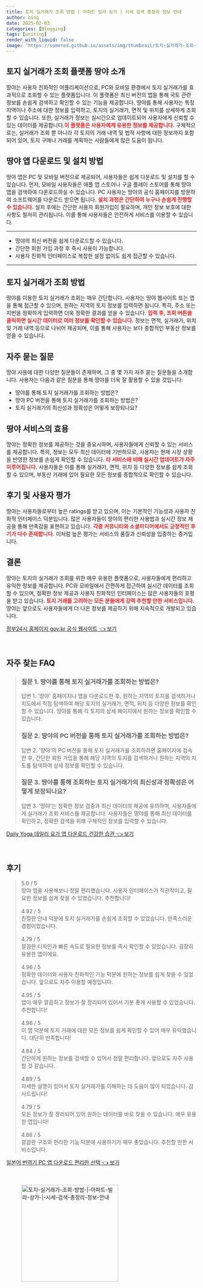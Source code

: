 ```yaml
---
title: 토지 실거래가 조회 방법 | 아파트 빌라 상가 | 시세 검색 총정리 정보 안내
author: bing
date: 2025-02-03
categories: [Blogging]
tags: [writing]
render_with_liquid: false
image: 'https://somered.github.io/assets/img/thumbnail/토지-실거래가-조회-방법-|-아파트-빌라-상가-|-시세-검색-총정리-정보-안내.webp'
---
```



<h2 id='토지 실거래가 조회 플랫폼 땅야 소개'>토지 실거래가 조회 플랫폼 땅야 소개</h2>

<p>땅야는 사용자 친화적인 어플리케이션으로, PC와 모바일 환경에서 토지 실거래가를 효과적으로 조회할 수 있는 플랫폼입니다. 이 플랫폼은 최신 버전의 앱을 통해 국토 관련 정보를 손쉽게 검색하고 확인할 수 있는 기능을 제공합니다. 땅야를 통해 사용자는 특정 지역이나 주소에 대한 정보를 입력하고, 토지의 실거래가, 면적 및 위치를 상세하게 조회할 수 있습니다. 또한, 실거래가 정보는 실시간으로 업데이트되어 사용자에게 신뢰할 수 있는 데이터를 제공합니다.<b><span style="color: #ee2323;">이 플랫폼은 사용자에게 유용한 정보를 제공합니다.</span></b> 구체적으로는, 실거래가 조회 뿐 아니라 각 토지의 거래 내역 및 법적 사항에 대한 정보까지 포함되어 있어, 토지 구매나 거래를 계획하는 사람들에게 많은 도움이 됩니다.</p>

<h2 id='땅야 앱 다운로드 및 설치 방법'>땅야 앱 다운로드 및 설치 방법</h2>

<p>땅야 앱은 PC 및 모바일 버전으로 제공되어, 사용자들은 쉽게 다운로드 및 설치를 할 수 있습니다. 먼저, 모바일 사용자들은 애플 앱 스토어나 구글 플레이 스토어를 통해 땅야 앱을 검색하여 다운로드하실 수 있습니다. PC 사용자는 땅야의 공식 홈페이지를 방문하여 소프트웨어를 다운로드 받으면 됩니다. <b><span style="color: #ee2323;">설치 과정은 간단하여 누구나 손쉽게 진행할 수 있습니다.</span></b> 설치 후에는 간단한 사용자 회원가입이 필요하며, 개인 정보 보호에 대한 사항도 철저히 관리됩니다. 이를 통해 사용자들은 안전하게 서비스를 이용할 수 있습니다.</p>

<hr />

<ul>
    <li>땅야의 최신 버전을 쉽게 다운로드할 수 있습니다.</li>
    <li>간단한 회원 가입 과정 후 즉시 사용이 가능합니다.</li>
    <li>사용자 친화적 인터페이스로 복잡한 설정 없이도 쉽게 접근할 수 있습니다.</li>
</ul>

<hr />

<h2 id='토지 실거래가 조회 방법'>토지 실거래가 조회 방법</h2>

<p>땅야를 이용한 토지 실거래가 조회는 매우 간단합니다. 사용자는 땅야 웹사이트 또는 앱을 통해 접근할 수 있으며, 원하는 지역의 토지 정보를 입력하면 됩니다. 특히, 주소 또는 지번을 정확하게 입력하면 더욱 정확한 결과를 얻을 수 있습니다. <b><span style="color: #ee2323;">입력 후, 조회 버튼을 클릭하면 실시간 데이터로 여러 정보를 확인할 수 있습니다.</span></b> 정보는 면적, 실거래가, 위치 및 거래 내역 등으로 나뉘어 제공되며, 이를 통해 사용자는 보다 종합적인 부동산 정보를 얻을 수 있습니다.</p>

<h2 id='자주 묻는 질문'>자주 묻는 질문</h2>

<p>땅야 사용에 대한 다양한 질문들이 존재하며, 그 중 몇 가지 자주 묻는 질문들을 소개합니다. 사용자는 다음과 같은 질문을 통해 땅야를 더욱 잘 활용할 수 있을 것입니다:</p>

<ul>
    <li>땅야를 통해 토지 실거래가를 조회하는 방법은?</li>
    <li>땅야 PC 버전을 통해 토지 실거래가를 조회하는 방법은?</li>
    <li>토지 실거래가의 최신성과 정확성은 어떻게 보장되나요?</li>
</ul>

<h2 id='땅야 서비스의 효용'>땅야 서비스의 효용</h2>

<p>땅야는 정확한 정보를 제공하는 것을 중요시하며, 사용자들에게 신뢰할 수 있는 서비스를 제공합니다. 특히, 정보는 모두 최신 데이터에 기반하므로, 사용자는 현재 시장 상황을 반영한 정보를 손쉽게 확인할 수 있습니다. <b><span style="color: #ee2323;">타 서비스에 비해 실시간 업데이트가 자주 이루어집니다.</span></b> 사용자들은 이를 통해 실거래가, 면적, 위치 등 다양한 정보를 쉽게 조회 할 수 있으며, 부동산 거래에 있어 필요한 모든 정보를 종합적으로 확인할 수 있습니다.</p>

<h2 id='후기 및 사용자 평가'>후기 및 사용자 평가</h2>

<p>땅야는 사용자들로부터 높은 ratings를 받고 있으며, 이는 기본적인 기능성과 사용자 친화적 인터페이스 덕분입니다. 많은 사용자들이 땅야의 편리한 사용법과 실시간 정보 제공을 통해 만족감을 표현하고 있습니다. <b><span style="color: #ee2323;">각종 커뮤니티와 소셜미디어에서도 긍정적인 후기가 다수 존재합니다.</span></b> 이처럼 높은 평가는 서비스의 품질과 신뢰성을 입증하는 증거입니다.</p>

<h2 id='결론'>결론</h2>

<p>땅야는 토지의 실거래가 조회를 위한 매우 유용한 플랫폼으로, 사용자들에게 편리하고 유익한 정보를 제공합니다. PC와 모바일에서 간편하게 접근하여 실시간 데이터를 조회할 수 있으며, 정확한 정보 제공과 사용자 친화적인 인터페이스는 많은 사용자들의 호평을 받고 있습니다. <b><span style="color: #ee2323;">토지 거래를 고려하는 모든 분들에게 강력 추천할 만한 서비스입니다.</span></b> 땅야는 앞으로도 사용자들에게 더 나은 정보를 제공하기 위해 지속적으로 개발되고 있습니다.</p>


<p><a class="click-button" title="정부24시 홈페이지 gov.kr 공식 웹사이트" href="https://somered.github.io/posts/%EC%A0%95%EB%B6%8024%EC%8B%9C-%ED%99%88%ED%8E%98%EC%9D%B4%EC%A7%80-gov.kr-%EA%B3%B5%EC%8B%9D-%EC%9B%B9%EC%82%AC%EC%9D%B4%ED%8A%B8/" rel="dofollow">정부24시 홈페이지 gov.kr 공식 웹사이트 👈 보기</a></p><br>
<h2 id='자주_찾는_FAQ'>자주 찾는 FAQ</h2>
<div itemscope="" itemtype="https://schema.org/FAQPage"> 
<blockquote> 
<div itemscope="" itemprop="mainEntity" itemtype="https://schema.org/Question"> 
<h3 itemprop="name">질문 1. 땅야를 통해 토지 실거래가를 조회하는 방법은?</h3> 
<div itemscope="" itemprop="acceptedAnswer" itemtype="https://schema.org/Answer"> 
<span itemprop="text"> 
<p>답변 1. '땅야' 홈페이지나 앱을 다운로드한 후, 원하는 지역의 토지를 검색하거나 지도에서 직접 탐색하여 해당 토지의 실거래가, 면적, 위치 등 다양한 정보를 확인할 수 있습니다. 땅야를 통해 각 토지의 상세 페이지에서 원하는 정보를 확인할 수 있습니다.</p> 
</span> 
</div> 
</div> 

<div itemscope="" itemprop="mainEntity" itemtype="https://schema.org/Question"> 
<h3 itemprop="name">질문 2. 땅야의 PC 버전을 통해 토지 실거래가를 조회하는 방법은?</h3> 
<div itemscope="" itemprop="acceptedAnswer" itemtype="https://schema.org/Answer"> 
<span itemprop="text"> 
<p>답변 2. '땅야'의 PC 버전을 통해 토지 실거래가를 조회하려면 홈페이지에 접속한 후, 간단한 회원 가입을 통해 해당 지역의 토지를 검색하거나 원하는 지역의 지도를 탐색하여 상세 정보를 확인할 수 있습니다.</p> 
</span> 
</div> 
</div> 

<div itemscope="" itemprop="mainEntity" itemtype="https://schema.org/Question"> 
<h3 itemprop="name">질문 3. 땅야를 통해 조회하는 토지 실거래가의 최신성과 정확성은 어떻게 보장되나요?</h3> 
<div itemscope="" itemprop="acceptedAnswer" itemtype="https://schema.org/Answer"> 
<span itemprop="text"> 
<p>답변 3. '땅야'는 정확한 정보 검증과 최신 데이터의 제공에 유의하며, 사용자들에게 실거래가 조회 서비스를 제공합니다. 사용자들은 땅야를 통해 최신 데이터를 확인하고, 정확한 검색을 위해 구체적인 정보를 입력할 수 있습니다.</p> 
</span> 
</div> 
</div> 
</blockquote> 
</div>
<p><a class="click-button" title="Daily Yoga 데일리 요가 앱 다운로드 건강한 습관" href="https://somered.github.io/posts/Daily-Yoga-%EB%8D%B0%EC%9D%BC%EB%A6%AC-%EC%9A%94%EA%B0%80-%EC%95%B1-%EB%8B%A4%EC%9A%B4%EB%A1%9C%EB%93%9C-%EA%B1%B4%EA%B0%95%ED%95%9C-%EC%8A%B5%EA%B4%80/" rel="dofollow">Daily Yoga 데일리 요가 앱 다운로드 건강한 습관 👈 보기</a></p><br>
<h2 id='후기'>후기</h2>
<div itemscope itemtype="https://schema.org/Product">
  <blockquote>
  <div itemprop="review" itemscope itemtype="https://schema.org/Review">
      <div itemprop="reviewRating" itemscope itemtype="https://schema.org/Rating"> <span itemprop="ratingValue">5.0</span> / <span itemprop="bestRating">5</span> </div>
      <span itemprop="reviewBody">땅야 앱을 사용해보니 정말 편리했습니다. 사용자 인터페이스가 직관적이고, 필요한 정보를 쉽게 찾을 수 있었습니다. 추천합니다!</span>
  </div>
  <br>
  <div itemprop="review" itemscope itemtype="https://schema.org/Review">
      <div itemprop="reviewRating" itemscope itemtype="https://schema.org/Rating"> <span itemprop="ratingValue">4.92</span> / <span itemprop="bestRating">5</span> </div>
      <span itemprop="reviewBody">친절한 안내 덕분에 토지 실거래가를 손쉽게 조회할 수 있었습니다. 만족스러운 경험이었습니다.</span>
  </div>
  <br>
  <div itemprop="review" itemscope itemtype="https://schema.org/Review">
      <div itemprop="reviewRating" itemscope itemtype="https://schema.org/Rating"> <span itemprop="ratingValue">4.79</span> / <span itemprop="bestRating">5</span> </div>
      <span itemprop="reviewBody">깔끔한 디자인과 빠른 속도로 필요한 정보를 즉시 확인할 수 있었습니다. 굉장히 유용한 앱이에요.</span>
  </div>
  <br>
  <div itemprop="review" itemscope itemtype="https://schema.org/Review">
      <div itemprop="reviewRating" itemscope itemtype="https://schema.org/Rating"> <span itemprop="ratingValue">4.96</span> / <span itemprop="bestRating">5</span> </div>
      <span itemprop="reviewBody">정확한 데이터와 사용자 친화적인 기능 덕분에 원하는 정보를 쉽게 찾을 수 있었습니다. 앞으로도 자주 이용할 예정입니다.</span>
  </div>
  <br>
  <div itemprop="review" itemscope itemtype="https://schema.org/Review">
      <div itemprop="reviewRating" itemscope itemtype="https://schema.org/Rating"> <span itemprop="ratingValue">4.95</span> / <span itemprop="bestRating">5</span> </div>
      <span itemprop="reviewBody">앱이 매우 깔끔하고 정보가 잘 정리되어 있어서 기분 좋게 사용할 수 있었습니다. 추천합니다!</span>
  </div>
  <br>
  <div itemprop="review" itemscope itemtype="https://schema.org/Review">
      <div itemprop="reviewRating" itemscope itemtype="https://schema.org/Rating"> <span itemprop="ratingValue">4.96</span> / <span itemprop="bestRating">5</span> </div>
      <span itemprop="reviewBody">이 앱 덕분에 토지 거래에 대한 모든 정보를 쉽게 확인할 수 있어 매우 유익했습니다. 대단히 만족합니다!</span>
  </div>
  <br>
  <div itemprop="review" itemscope itemtype="https://schema.org/Review">
      <div itemprop="reviewRating" itemscope itemtype="https://schema.org/Rating"> <span itemprop="ratingValue">4.84</span> / <span itemprop="bestRating">5</span> </div>
      <span itemprop="reviewBody">간단하게 원하는 정보를 검색할 수 있어서 정말 편리합니다. 앞으로도 자주 사용할 것 같습니다.</span>
  </div>
  <br>
  <div itemprop="review" itemscope itemtype="https://schema.org/Review">
      <div itemprop="reviewRating" itemscope itemtype="https://schema.org/Rating"> <span itemprop="ratingValue">4.89</span> / <span itemprop="bestRating">5</span> </div>
      <span itemprop="reviewBody">자세한 설명이 있어서 토지 실거래가를 이해하는 데 도움이 많이 되었습니다. 감사드립니다!</span>
  </div>
  <br>
  <div itemprop="review" itemscope itemtype="https://schema.org/Review">
      <div itemprop="reviewRating" itemscope itemtype="https://schema.org/Rating"> <span itemprop="ratingValue">4.79</span> / <span itemprop="bestRating">5</span> </div>
      <span itemprop="reviewBody">모든 정보가 잘 정리되어 있어 원하는 데이터를 바로 찾을 수 있습니다. 매우 유용한 앱입니다!</span>
  </div>
  <br>
  <div itemprop="review" itemscope itemtype="https://schema.org/Review">
      <div itemprop="reviewRating" itemscope itemtype="https://schema.org/Rating"> <span itemprop="ratingValue">4.88</span> / <span itemprop="bestRating">5</span> </div>
      <span itemprop="reviewBody">깔끔한 구조와 편리한 기능 덕분에 사용하기가 매우 좋았습니다. 추천할 만한 서비스입니다.</span>
  </div>
  </blockquote>
</div>
<p><a class="click-button" title="일본어 번역기 PC 앱 다운로드 편리한 선택" href="https://somered.github.io/posts/%EC%9D%BC%EB%B3%B8%EC%96%B4-%EB%B2%88%EC%97%AD%EA%B8%B0-PC-%EC%95%B1-%EB%8B%A4%EC%9A%B4%EB%A1%9C%EB%93%9C-%ED%8E%B8%EB%A6%AC%ED%95%9C-%EC%84%A0%ED%83%9D/" rel="dofollow">일본어 번역기 PC 앱 다운로드 편리한 선택 👈 보기</a></p><br>
<figure class="image"><img src="https://somered.github.io/assets/img/thumbnail/토지-실거래가-조회-방법-|-아파트-빌라-상가-|-시세-검색-총정리-정보-안내.webp" alt="토지-실거래가-조회-방법-|-아파트-빌라-상가-|-시세-검색-총정리-정보-안내" width="256" height="256"></figure>